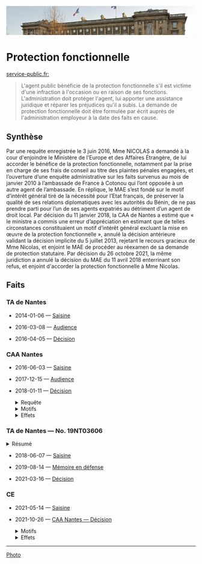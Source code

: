 ![img](../_aux/HotelMAE_Commons.png)

# Protection fonctionnelle

[service-public.fr:](https://www.service-public.fr/particuliers/vosdroits/F32574)
> L'agent public bénéficie de la protection fonctionnelle s'il est victime d'une infraction à l'occasion ou en raison de ses fonctions. 
> L'administration doit protéger l'agent, lui apporter une assistance juridique et réparer les préjudices qu'il a subis. 
> La demande de protection fonctionnelle doit être formulée par écrit auprès de l'administration employeur à la date des faits en cause.

## <a id="synthese"></a>Synthèse

Par une requête enregistrée le 3 juin 2016, Mme NICOLAS a demandé à la cour d'enjoindre le Ministère de l'Europe et des Affaires Étrangère, de lui accorder le bénéfice de la protection fonctionnelle, notamment par la prise en charge de ses frais de conseil au titre des plaintes pénales engagées, et l’ouverture d’une enquête administrative sur les faits survenus au mois de janvier 2010 à l’ambassade de France à Cotonou qui l’ont opposée à un autre agent de l’ambassade. En réplique, le MAE s’est fondé sur le motif d’intérêt général tiré de la nécessité pour l’Etat français, de préserver la qualité de ses relations diplomatiques avec les autorités du Bénin, de ne pas prendre parti pour l’un de ses agents expatriés au détriment d’un agent de droit local. Par décision du 11 janvier 2018, la CAA de Nantes a estimé que « le ministre a commis une erreur d’appréciation en estimant que de telles circonstances constituaient un motif d’intérêt général excluant la mise en œuvre de la protection fonctionnelle », annulé la décision antérieure validant la décision implicite du 5 juillet 2013, rejetant le recours gracieux de Mme Nicolas, et enjoint le MAE de procéder au réexamen de sa demande de protection statutaire. Par décision du 26 octobre 2021, la même juridiction a annulé la décision du MAE du 11 avril 2018 enterrinant son refus, et enjoint d'accorder la protection fonctionnelle à Mme Nicolas.

## Faits

### TA de Nantes
* 2014-01-06 — [Saisine](../pieces/identifiant/a368f509)

* 2016-03-08 — [Audience](../pieces/identifiant/8b8956dd)

* 2016-04-05 — [Décision](../pieces/identifiant/a8b0afa0)

### CAA Nantes
* 2016-06-03 — [Saisine](../pieces/identifiant/45ca81e4)

* 2017-12-15 — [Audience](../pieces/identifiant/c7989b34)

* 2018-01-11 — [Décision](../pieces/identifiant/57ed0086)

    <details>
      <summary>Requête</summary>
      
    3°) enjoindre à l’administration de lui accorder le bénéfice de la protection fonctionnelle, notamment par la prise en charge de ses frais de conseil au titre des plaintes pénales engagées, et l’ouverture d’une enquête administrative sur les faits survenus au mois de janvier 2010 à l’ambassade de France à Cotonou qui l’ont opposée à un autre agent de l’ambassade (extrait de la décision de la CA de Nantes de 2018)
    
    Elle soutient que les conditions pour retenir un motif d’intérêt général de nature à justifier l’absence de mise en œuvre de la protection fonctionnelle ne sont pas réunies, dès lors que ni l’impartialité de l’Etat français, ni la remise en cause des relations diplomatiques entre la France et le Bénin n’étaient en cause.
    
    </details>
    
    <details>
    <summary> Motifs </summary>
    
    Considérant qu’il ressort de son mémoire de première instance et de ses écritures d’appel que pour rejeter la demande de protection sollicitée par Mme NICOLAS, 
    le ministre des affaires étrangères s’est fondé sur le motif d’intérêt général tiré de la nécessité pour l’Etat français, 
    afin de préserver la qualité de ses relations diplomatiques avec les autorités du Bénin, de ne pas prendre parti pour l’un de ses agents expatriés au détriment d’un agent de droit local,
    alors que les responsabilités n’étaient pas clairement établies et que le risque de récupération par la presse locale était mis en évidence par le pouvoir béninois, compte tenu des liens entretenus par l’agent de droit local avec le pouvoir ; qu’en estimant que de telles circonstances constituaient un motif d’intérêt général excluant la mise en œuvre de la protection fonctionnelle,
    alors que les faits en cause sont anciens, qu’il n’est pas établi que la mise en œuvre de la protection fonctionnelle en France recevrait à ce jour une large publicité au Bénin et que les incertitudes sur les responsabilités respectives des agents ne peuvent par elles-mêmes, sans autres précisions, constituer un motif d’intérêt général, le ministre a commis une erreur d’appréciation ;
    </details>
    
    <details>
    <summary> Effets </summary>
    
    * Article 1: Le jugement du tribunal Administratif de Nantes du 5 avril 2016, la décision implicite par laquelle le ministre des affaires étrangères a rejeté la demande de protection fonctionnelle de Mme NICOLAS ainsi que la décision implicite rejetant son recours gracieux sont annulés.
    * Article 2: Il est enjoint au ministre de l’Europe et des affaires étrangères de procéder au réexamen de la demande de protection statutaire sollicitée par Mme NICOLAS dans un délai de deux mois à compter de la notification du présent arrêt.
    </details>

### TA de Nantes — No. 19NT03606

<details><summary>Résumé</summary>

La Cour administrative d’appel de Nantes a enjoint au ministre de l’Europe et des
affaires étrangères de procéder au réexamen de la demande de protection statuaire
sollicitée par Mme Nicolas dans un délai de deux mois à compter de la notification de
l’arrêt.
Par une décision en date du 11 avril 2018, le sous-directeur des affaires juridiques
internes, Monsieur Jean-François CASABONNE MASONNAVE a décidé de ne pas
accorder la protection fonctionnelle à Madame Françoise NICOLAS.
Il s’agit de la décision dont il est demandé l’annulation.
</details>

* 2018-06-07 — [Saisine](../pieces/identifiant/78838c11)

* 2019-08-14 — [Mémoire en défense](../pieces/identifiant/72daf38c)

* 2021-03-16 —  [Décision](../pieces/identifiant/65d1eb75)

### CE

* 2021-05-14 — [Saisine](../pieces/identifiant/83ee702e)

* 2021-10-26 — [CAA Nantes — Décision](../pieces/identifiant/91b02c80)

    <details>
    <summary> Motifs </summary>
    
    1. Mme NICOLAS, secrétaire de chancellerie alors affectée au sein du service de coopération et d’action culturelle de l’ambassade de France à Cotonou (Bénin), 
    a été impliquée le 14 janvier 2010, dans une violente altercation l’opposant à un agent de droit local de l’ambassade.
    Le 22 janvier suivant, à la suite d’une plainte déposée à son encontre par l’agent béninois impliqué,
    Mme NICOLAS a été rappelée en France et affectée en administration centrale à Nantes. 
    Le 5 mai 2013, 
    elle a sollicité le bénéfice de la protection prévue par les dispositions de l’article 11 de la loi du 13 juillet 1983 pour la prise en charge des différentes procédures engagées ou qu’elle souhaitait engager à la suite des faits survenus le 14 janvier 2010. Sa demande ainsi que son recours gracieux ont été implicitement rejetés. Par arrêt du 11 janvier 2018, la cour administrative d’appel de Nantes a annulé la décision implicite par laquelle le ministre des affaires étrangères a rejeté la demande de protection fonctionnelle de Mme NICOLAS ainsi que la décision implicite rejetant son recours gracieux et fait injonction au ministre de l’Europe et des affaires étrangères de procéder au réexamen de la demande de protection statutaire sollicité par Mme Nicolas dans un délai de deux mois à compter de la notification de l’arrêt. Suite à cet arrêt, par décision du 11 avril 2018, 
    le ministre de l’Europe et des affaires étrangères a, de nouveau, 
    opposé un refus à la demande de protection fonctionnelle de Mme NICOLAS. 
    Par la présente requête, Mme NICOLAS sollicite l’annulation de cette décision.
    2. Rappel de la loi n° 83-634
    3. Ces dispositions établissent à la charge de la collectivité publique et au profit des
    agents publics, lorsqu'ils ont été victimes d'attaques à raison de leurs fonctions, sans qu’une faute
    personnelle puisse leur être imputée, une obligation de protection à laquelle il ne peut être dérogé,
    sous le contrôle du juge, que pour des motifs d'intérêt général. Cette obligation de protection a
    pour objet, non seulement de faire cesser les attaques auxquelles le fonctionnaire ou l'agent public
    est exposé, notamment en cas de diffamation, mais aussi de lui assurer une réparation adéquate
    des torts qu’il a subis. La mise en œuvre de cette obligation peut notamment conduire
    l’administration à assister son agent dans l’exercice des poursuites judiciaires qu’il entreprendrait
    pour se défendre. Il appartient dans chaque cas à l’autorité administrative compétente de prendre
    les mesures lui permettant de remplir son obligation vis-à-vis de son agent, sous le contrôle du
    juge et compte tenu de l’ensemble des circonstances.
    4. Il ressort des termes de la décision attaquée que, pour refuser d’accorder la
    protection fonctionnelle, le ministre a considéré qu’aucune procédure n’a été engagée pour établir
    le lien entre ces événements et le service et que huit ans après les faits, l’intéressée n’est plus
    exposée à aucune menace ou risque de préjudice.
    5. Il ressort des pièces du dossier que le 14 janvier 2010, alors que Mme NICOLAS était à son bureau durant les heures de travail, une violente altercation l’a opposée à une de ses collègues, 
    Mme Aplogan, agent de droit local. Si l’origine et les circonstances exactes de cette altercation ne sont pas clairement établies, il ressort cependant du certificat médical établi le jour même que Mme NICOLAS a présenté des traces de griffures au niveau de la paupière droite, de la joue droite, de la paupière gauche, de la commissure des lèvres gauche, ainsi qu’une ecchymose au niveau de la paupière supérieure gauche. Elle présentait également des traces de griffures au niveau du sein, 
    du bras, du haut du dos, ainsi qu’une ecchymose au niveau de la face postérieure du bras droit. 
    Ces éléments corroborent les violences dont Mme NICOLAS dit avoir été victime de la part de sa collègue. 
    En outre, les dispositions de l’article 11 précité n’imposent pas que ce lien entre les événements litigieux et le service soit établi à l’issue d’une procédure spécifique. Aucu nélément du dossier ne permet de détacher du service les faits en cause, 
    survenus sur le lieu et dans le temps de travail. 
    Bien au contraire, les conséquences médicales de l’incident litigieux ont été prises en charge par l’administration au titre du régime des accidents de service. 
    Par ailleurs, Mme NICOLAS fait valoir avoir sollicité la protection fonctionnelle afin de bénéficier de la prise en charge des frais d’avocat dans les procédures qu’elle a engagées ; elle justifie notamment avoir déposé plainte, 
    par l’intermédiaire d’un avocat, devant le doyen des juges d’instruction du tribunal de grande instance de Nantes, 
    mais aussi au Bénin. Ainsi qu’il a été dit au point 3, la mise en œuvre de la protection fonctionnelle a aussi pour objectif d’assurer à l’agent une réparation adéquate des torts subis, 
    consistant notamment en la prise en charge des frais d’avocat dans les procédures pouvant être engagées. 
    Dans ces conditions, en refusant d’accorder pour les motifs précités, 
    le bénéfice de la protection fonctionnelle, le ministre de l’Europe et des affaires étrangères a entaché sa décision d’une erreur d’appréciation.
    6. Il résulte de ce qui précède, sans qu’il soit besoin de se prononcer sur les autres moyens de la requête, que Mme NICOLAS est bien fondée à demander l’annulation de la décision du ministre de l’Europe et des affaires étrangères du 11 avril 2018.
    7. Sur les conclusions au fins d’injonction : En raison des motifs qui la fonde, l’annulation de la décision attaquée implique nécessairement que le bénéfice de la protection fonctionnelle soit accordé à Mme NICOLAS pour les violences dont elle a été victime le 14 janvier 2010 à l’ambassade de France à Cotonou. Il y a lieu d’enjoindre au ministre de l’Europe et des affaires étrangères d’accorder à Mme Nicolas le bénéficie de cette protection fonctionnelle, dans un délai de deux mois à compter de la notification du présent jugement.
    </details>
    
    <details>
      <summary>Effets</summary>
    
    * Article 1 : La décision du 11 avril 2018 par laquelle le ministre de l’Europe et des affaires
    étrangères a refusé le bénéfice de la protection fonctionnelle à Mme NICOLAS pour les faits survenus
    le 14 janvier 2010 à l’ambassade de France à Cotonou est annulée.
    * Article 2 : Il est enjoint au ministre de l’Europe et des affaires étrangères d’accorder à Mme NICOLAS le bénéfice de la protection fonctionnelle pour les faits survenus le 14 janvier 2010 à l’ambassade de France à Cotonou et ce, dans le délai de deux mois à compter de la notification du présent jugement.
    </details>

---
[Photo](./cewiki-attrib.md#HotelMAE.md)
